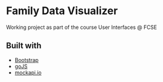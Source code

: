 # Family Data Visualizer
Working project as part of the course User Interfaces @ FCSE

## Built with 
* [Bootstrap](http://getbootstrap.com/)
* [goJS](https://gojs.net/)
* [mockapi.io](http://www.mockapi.io)
